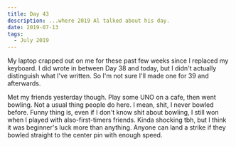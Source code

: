 ```yaml
---
title: Day 43
description: ...where 2019 Al talked about his day.
date: 2019-07-13
tags:
  - July 2019
---
```


My laptop crapped out on me for these past few weeks since I replaced my keyboard. I did wrote in between Day 38 and today, but I didn't actually distinguish what I've written. So I'm not sure I'll made one for 39 and afterwards. 

Met my friends yesterday though. Play some UNO on a cafe, then went bowling. Not a usual thing people do here. I mean, shit, I never bowled before. Funny thing is, even if I don't know shit about bowling, I still won when I played with also-first-timers friends. Kinda shocking tbh, but I think it was beginner's luck more than anything. Anyone can land a strike if they bowled straight to the center pin with enough speed.